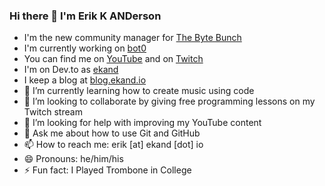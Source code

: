 ### Hi there 👋 I'm Erik K ANDerson

- I'm the new community manager for [The Byte Bunch](https://github.com/thebytebunch)
- I'm currently working on [bot0](https://github.com/TheByteBunch/bot0)
- You can find me on [YouTube](http://www.youtube.com/channel/UCkWlNrTU1a8t7lKCkqesn9A) and on [Twitch](https://www.twitch.tv/erik_k_anderson)
- I'm on Dev.to as [ekand](https://dev.to/ekand)
- I keep a blog at [blog.ekand.io](https://blog.ekand.io)
- 🌱 I’m currently learning how to create music using code
- 👯 I’m looking to collaborate by giving free programming lessons on my Twitch stream
- 🤔 I’m looking for help with improving my YouTube content
- 💬 Ask me about how to use Git and GitHub
- 📫 How to reach me: erik [at] ekand [dot] io
- 😄 Pronouns: he/him/his
- ⚡ Fun fact: I Played Trombone in College
<!--
**ekand/ekand** is a ✨ _special_ ✨ repository because its `README.md` (this file) appears on your GitHub profile.
-->
